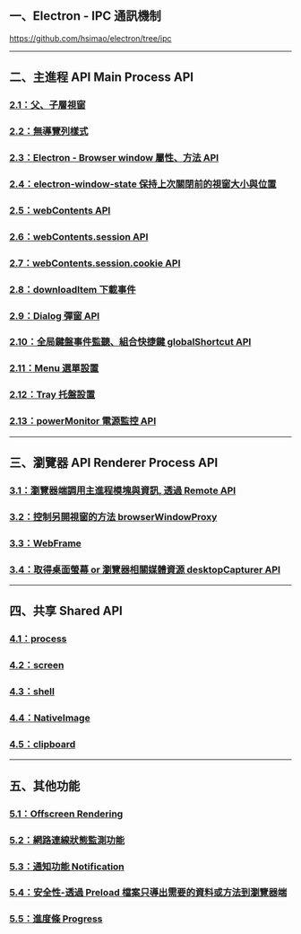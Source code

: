 ## 一、Electron - IPC 通訊機制

https://github.com/hsimao/electron/tree/ipc

---

## 二、主進程 API Main Process API

### [2.1：父、子層視窗](https://github.com/hsimao/electron/tree/parent-child-window)

### [2.2：無導覽列樣式](https://github.com/hsimao/electron/tree/frameless-window)

### [2.3：Electron - Browser window 屬性、方法 API](https://github.com/hsimao/electron/tree/browser-properties-methods)

### [2.4：electron-window-state 保持上次關閉前的視窗大小與位置](https://github.com/hsimao/electron/tree/window-state)

### [2.5：webContents API](https://github.com/hsimao/electron/tree/webContents)

### [2.6：webContents.session API](https://github.com/hsimao/electron/tree/session)

### [2.7：webContents.session.cookie API](https://github.com/hsimao/electron/tree/session-cookie)

### [2.8：downloadItem 下載事件](https://github.com/hsimao/electron/tree/download-item)

### [2.9：Dialog 彈窗 API](https://github.com/hsimao/electron/tree/dialog)

### [2.10：全局鍵盤事件監聽、組合快捷鍵 globalShortcut API](https://github.com/hsimao/electron/tree/globalShortcut-accelerator)

### [2.11：Menu 選單設置](https://github.com/hsimao/electron/tree/menu-menuItem)

### [2.12：Tray 托盤設置](https://github.com/hsimao/electron/tree/tray)

### [2.13：powerMonitor 電源監控 API](https://github.com/hsimao/electron/tree/powerMonitor)

---

## 三、瀏覽器 API Renderer Process API

### [3.1：瀏覽器端調用主進程模塊與資訊, 透過 Remote API ](https://github.com/hsimao/electron/tree/Penderer-remote)

### [3.2：控制另開視窗的方法 browserWindowProxy](https://github.com/hsimao/electron/tree/browserWindowProxy)

### [3.3：WebFrame](https://github.com/hsimao/electron/tree/WebFrame)

### [3.4：取得桌面螢幕 or 瀏覽器相關媒體資源 desktopCapturer API](https://github.com/hsimao/electron/tree/desktopCapturer)

---

## 四、共享 Shared API

### [4.1：process](https://github.com/hsimao/electron/tree/process)

### [4.2：screen](https://github.com/hsimao/electron/tree/screen)

### [4.3：shell](https://github.com/hsimao/electron/tree/shell)

### [4.4：NativeImage](https://github.com/hsimao/electron/tree/NativeImage)

### [4.5：clipboard](https://github.com/hsimao/electron/tree/clipboard)

---

## 五、其他功能

### [5.1：Offscreen Rendering](https://github.com/hsimao/electron/tree/offscreen-rendering)

### [5.2：網路連線狀態監測功能](https://github.com/hsimao/electron/tree/network)

### [5.3：通知功能 Notification](https://github.com/hsimao/electron/tree/Notifications)

### [5.4：安全性-透過 Preload 檔案只導出需要的資料或方法到瀏覽器端](https://github.com/hsimao/electron/tree/preload)

### [5.5：進度條 Progress](https://github.com/hsimao/electron/tree/progress)
